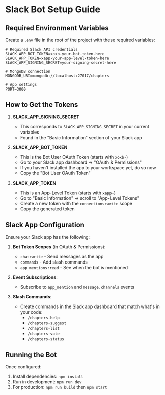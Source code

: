 # Slack Bot Setup Guide

## Required Environment Variables

Create a `.env` file in the root of the project with these required variables:

```
# Required Slack API credentials
SLACK_APP_BOT_TOKEN=xoxb-your-bot-token-here
SLACK_APP_TOKEN=xapp-your-app-level-token-here
SLACK_APP_SIGNING_SECRET=your-signing-secret-here

# MongoDB connection
MONGODB_URI=mongodb://localhost:27017/chapters

# App settings
PORT=3000
```

## How to Get the Tokens

1. **SLACK_APP_SIGNING_SECRET**

   - This corresponds to `SLACK_APP_SIGNING_SECRET` in your current variables
   - Found in the "Basic Information" section of your Slack app

2. **SLACK_APP_BOT_TOKEN**

   - This is the Bot User OAuth Token (starts with `xoxb-`)
   - Go to your Slack app dashboard → "OAuth & Permissions"
   - If you haven't installed the app to your workspace yet, do so now
   - Copy the "Bot User OAuth Token"

3. **SLACK_APP_TOKEN**
   - This is an App-Level Token (starts with `xapp-`)
   - Go to "Basic Information" → scroll to "App-Level Tokens"
   - Create a new token with the `connections:write` scope
   - Copy the generated token

## Slack App Configuration

Ensure your Slack app has the following:

1. **Bot Token Scopes** (in OAuth & Permissions):

   - `chat:write` - Send messages as the app
   - `commands` - Add slash commands
   - `app_mentions:read` - See when the bot is mentioned

2. **Event Subscriptions**:

   - Subscribe to `app_mention` and `message.channels` events

3. **Slash Commands**:
   - Create commands in the Slack app dashboard that match what's in your code:
     - `/chapters-help`
     - `/chapters-suggest`
     - `/chapters-list`
     - `/chapters-vote`
     - `/chapters-status`

## Running the Bot

Once configured:

1. Install dependencies: `npm install`
2. Run in development: `npm run dev`
3. For production: `npm run build` then `npm start`
